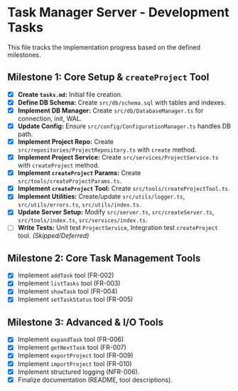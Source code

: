 # Task Manager Server - Development Tasks

This file tracks the implementation progress based on the defined milestones.

## Milestone 1: Core Setup & `createProject` Tool

- [x] **Create `tasks.md`:** Initial file creation.
- [x] **Define DB Schema:** Create `src/db/schema.sql` with tables and indexes.
- [x] **Implement DB Manager:** Create `src/db/DatabaseManager.ts` for connection, init, WAL.
- [x] **Update Config:** Ensure `src/config/ConfigurationManager.ts` handles DB path.
- [x] **Implement Project Repo:** Create `src/repositories/ProjectRepository.ts` with `create` method.
- [x] **Implement Project Service:** Create `src/services/ProjectService.ts` with `createProject` method.
- [x] **Implement `createProject` Params:** Create `src/tools/createProjectParams.ts`.
- [x] **Implement `createProject` Tool:** Create `src/tools/createProjectTool.ts`.
- [x] **Implement Utilities:** Create/update `src/utils/logger.ts`, `src/utils/errors.ts`, `src/utils/index.ts`.
- [x] **Update Server Setup:** Modify `src/server.ts`, `src/createServer.ts`, `src/tools/index.ts`, `src/services/index.ts`.
- [ ] **Write Tests:** Unit test `ProjectService`, Integration test `createProject` tool. *(Skipped/Deferred)*

## Milestone 2: Core Task Management Tools

- [x] Implement `addTask` tool (FR-002)
- [x] Implement `listTasks` tool (FR-003)
- [x] Implement `showTask` tool (FR-004)
- [x] Implement `setTaskStatus` tool (FR-005)

## Milestone 3: Advanced & I/O Tools

- [x] Implement `expandTask` tool (FR-006)
- [x] Implement `getNextTask` tool (FR-007)
- [x] Implement `exportProject` tool (FR-009)
- [x] Implement `importProject` tool (FR-010)
- [x] Implement structured logging (NFR-006).
- [x] Finalize documentation (README, tool descriptions).
